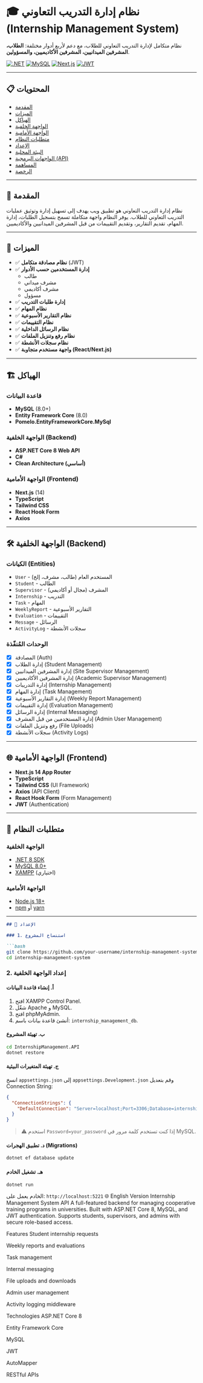 # 🎓 نظام إدارة التدريب التعاوني (Internship Management System)

نظام متكامل لإدارة التدريب التعاوني للطلاب، مع دعم لأربع أدوار مختلفة: **الطلاب، المشرفين الميدانيين، المشرفين الأكاديميين، والمسؤولين**.

[![.NET](https://img.shields.io/badge/.NET-8.0-blue.svg)](https://dotnet.microsoft.com/)
[![MySQL](https://img.shields.io/badge/MySQL-8.0-blue.svg)](https://www.mysql.com/)
[![Next.js](https://img.shields.io/badge/Next.js-14-black.svg)](https://nextjs.org/)
[![JWT](https://img.shields.io/badge/JWT-Auth-green.svg)](https://jwt.io/)

---

## 📋 المحتويات

- [المقدمة](#-المقدمة)
- [الميزات](#-الميزات)
- [الهياكل](#-الهياكل)
- [الواجهة الخلفية](#-الواجهة-الخلفية-backend)
- [الواجهة الأمامية](#-الواجهة-الأمامية-frontend)
- [متطلبات النظام](#-متطلبات-النظام)
- [الإعداد](#-الإعداد)
- [البيئة المحلية](#-البيئة-المحلية)
- [الواجهات البرمجية (API)](#-الواجهات-البرمجية-api)
- [المساهمة](#-المساهمة)
- [الرخصة](#-الرخصة)

---

## 🌟 المقدمة

نظام إدارة التدريب التعاوني هو تطبيق ويب يهدف إلى تسهيل إدارة وتوثيق عمليات التدريب التعاوني للطلاب. يوفر النظام واجهة متكاملة تسمح بتسجيل الطلبات، إدارة المهام، تقديم التقارير، وتقديم التقييمات من قبل المشرفين الميدانيين والأكاديميين.

---

## 🚀 الميزات

- ✅ **نظام مصادقة متكامل** (JWT)
- ✅ **إدارة المستخدمين حسب الأدوار**
  - طالب
  - مشرف ميداني
  - مشرف أكاديمي
  - مسؤول
- ✅ **إدارة طلبات التدريب**
- ✅ **نظام المهام**
- ✅ **نظام التقارير الأسبوعية**
- ✅ **نظام التقييمات**
- ✅ **نظام الرسائل الداخلية**
- ✅ **نظام رفع وتنزيل الملفات**
- ✅ **نظام سجلات الأنشطة**
- ✅ **واجهة مستخدم متجاوبة (React/Next.js)**

---

## 🏗️ الهياكل

### قاعدة البيانات

- **MySQL** (8.0+)
- **Entity Framework Core** (8.0)
- **Pomelo.EntityFrameworkCore.MySql**

### الواجهة الخلفية (Backend)

- **ASP.NET Core 8 Web API**
- **C#**
- **Clean Architecture (أساسي)**

### الواجهة الأمامية (Frontend)

- **Next.js** (14)
- **TypeScript**
- **Tailwind CSS**
- **React Hook Form**
- **Axios**

---

## 🛠️ الواجهة الخلفية (Backend)

### الكيانات (Entities)

- `User` - المستخدم العام (طالب، مشرف، إلخ)
- `Student` - الطالب
- `Supervisor` - المشرف (مجال أو أكاديمي)
- `Internship` - التدريب
- `Task` - المهام
- `WeeklyReport` - التقارير الأسبوعية
- `Evaluation` - التقييمات
- `Message` - الرسائل
- `ActivityLog` - سجلات الأنشطة

### الوحدات المُنفّذة

- [x] المصادقة (Auth)
- [x] إدارة الطلاب (Student Management)
- [x] إدارة المشرفين الميدانيين (Site Supervisor Management)
- [x] إدارة المشرفين الأكاديميين (Academic Supervisor Management)
- [x] إدارة التدريبات (Internship Management)
- [x] إدارة المهام (Task Management)
- [x] إدارة التقارير الأسبوعية (Weekly Report Management)
- [x] إدارة التقييمات (Evaluation Management)
- [x] إدارة الرسائل (Internal Messaging)
- [x] إدارة المستخدمين من قبل المشرف (Admin User Management)
- [x] رفع وتنزيل الملفات (File Uploads)
- [x] سجلات الأنشطة (Activity Logs)

---

## 🌐 الواجهة الأمامية (Frontend)

- **Next.js 14 App Router**
- **TypeScript**
- **Tailwind CSS** (UI Framework)
- **Axios** (API Client)
- **React Hook Form** (Form Management)
- **JWT** (Authentication)

---

## 🧰 متطلبات النظام

### الواجهة الخلفية

- [.NET 8 SDK](https://dotnet.microsoft.com/download/dotnet/8.0)
- [MySQL 8.0+](https://www.mysql.com/downloads/)
- [XAMPP](https://www.apachefriends.org/download.html) (اختياري)

### الواجهة الأمامية

- [Node.js 18+](https://nodejs.org/)
- [npm](https://www.npmjs.com/) أو [yarn](https://yarnpkg.com/)

---

```markdown
## 🚀 الإعداد

### 1. استنساخ المشروع

```bash
git clone https://github.com/your-username/internship-management-system.git
cd internship-management-system
```

### 2. إعداد الواجهة الخلفية

#### أ. إنشاء قاعدة البيانات

1. افتح XAMPP Control Panel.
2. شغّل Apache و MySQL.
3. افتح phpMyAdmin.
4. أنشئ قاعدة بيانات باسم: `internship_management_db`.

#### ب. تهيئة المشروع

```bash
cd InternshipManagement.API
dotnet restore
```

#### ج. تهيئة المتغيرات البيئية

انسخ `appsettings.json` إلى `appsettings.Development.json` وقم بتعديل Connection String:

```json
{
  "ConnectionStrings": {
    "DefaultConnection": "Server=localhost;Port=3306;Database=internship_management_db;User=root;Password=;CharSet=utf8mb4;"
  }
}
```

> ⚠️ استخدم `Password=your_password` إذا كنت تستخدم كلمة مرور في MySQL.

#### د. تطبيق الهجرات (Migrations)

```bash
dotnet ef database update
```

#### هـ. تشغيل الخادم

```bash
dotnet run
```

الخادم يعمل على: `http://localhost:5221`
🌐 English Version
Internship Management System API
A full-featured backend for managing cooperative training programs in universities. Built with ASP.NET Core 8, MySQL, and JWT authentication. Supports students, supervisors, and admins with secure role-based access.

Features
Student internship requests

Weekly reports and evaluations

Task management

Internal messaging

File uploads and downloads

Admin user management

Activity logging middleware

Technologies
ASP.NET Core 8

Entity Framework Core

MySQL

JWT

AutoMapper

RESTful APIs

